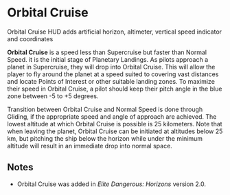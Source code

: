 # Orbital Cruise
Orbital Cruise HUD adds artificial horizon, altimeter, vertical speed indicator and coordinates
 		 	 

**Orbital Cruise** is a speed less than Supercruise but faster than Normal Speed. it is the initial stage of Planetary Landings. As pilots approach a planet in Supercruise, they will drop into Orbital Cruise. This will allow the player to fly around the planet at a speed suited to covering vast distances and locate Points of Interest or other suitable landing zones. To maximize their speed in Orbital Cruise, a pilot should keep their pitch angle in the blue zone between -5 to +5 degrees.

Transition between Orbital Cruise and Normal Speed is done through Gliding, if the appropriate speed and angle of approach are achieved. The lowest altitude at which Orbital Cruise is possible is 25 kilometers. Note that when leaving the planet, Orbital Cruise can be initiated at altitudes below 25 km, but pitching the ship below the horizon while under the minimum altitude will result in an immediate drop into normal space.

## Notes

- Orbital Cruise was added in *Elite Dangerous: Horizons* version 2.0.
